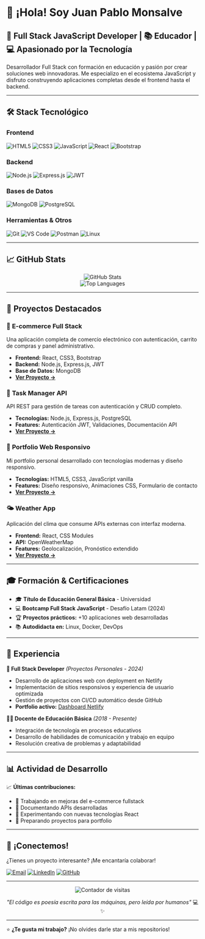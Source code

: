# 👋 ¡Hola! Soy Juan Pablo Monsalve

## 🚀 Full Stack JavaScript Developer | 📚 Educador | 💻 Apasionado por la Tecnología

Desarrollador Full Stack con formación en educación y pasión por crear soluciones web innovadoras. Me especializo en el ecosistema JavaScript y disfruto construyendo aplicaciones completas desde el frontend hasta el backend.

---

## 🛠️ Stack Tecnológico

### Frontend
![HTML5](https://img.shields.io/badge/HTML5-E34F26?style=for-the-badge&logo=html5&logoColor=white)
![CSS3](https://img.shields.io/badge/CSS3-1572B6?style=for-the-badge&logo=css3&logoColor=white)
![JavaScript](https://img.shields.io/badge/JavaScript-F7DF1E?style=for-the-badge&logo=javascript&logoColor=black)
![React](https://img.shields.io/badge/React-61DAFB?style=for-the-badge&logo=react&logoColor=black)
![Bootstrap](https://img.shields.io/badge/Bootstrap-7952B3?style=for-the-badge&logo=bootstrap&logoColor=white)

### Backend
![Node.js](https://img.shields.io/badge/Node.js-339933?style=for-the-badge&logo=node.js&logoColor=white)
![Express.js](https://img.shields.io/badge/Express.js-000000?style=for-the-badge&logo=express&logoColor=white)
![JWT](https://img.shields.io/badge/JWT-000000?style=for-the-badge&logo=JSON%20web%20tokens&logoColor=white)

### Bases de Datos
![MongoDB](https://img.shields.io/badge/MongoDB-47A248?style=for-the-badge&logo=mongodb&logoColor=white)
![PostgreSQL](https://img.shields.io/badge/PostgreSQL-336791?style=for-the-badge&logo=postgresql&logoColor=white)

### Herramientas & Otros
![Git](https://img.shields.io/badge/Git-F05032?style=for-the-badge&logo=git&logoColor=white)
![VS Code](https://img.shields.io/badge/VS_Code-007ACC?style=for-the-badge&logo=visual-studio-code&logoColor=white)
![Postman](https://img.shields.io/badge/Postman-FF6C37?style=for-the-badge&logo=postman&logoColor=white)
![Linux](https://img.shields.io/badge/Linux-FCC624?style=for-the-badge&logo=linux&logoColor=black)

---

## 📈 GitHub Stats

<div align="center">
  <img src="https://github-readme-stats.vercel.app/api?username=multix20&show_icons=true&theme=radical" alt="GitHub Stats" />
</div>

<div align="center">
  <img src="https://github-readme-stats.vercel.app/api/top-langs/?username=multix20&layout=compact&theme=radical" alt="Top Languages" />
</div>

---

## 🌟 Proyectos Destacados

### 🛒 **E-commerce Full Stack**
Una aplicación completa de comercio electrónico con autenticación, carrito de compras y panel administrativo.
- **Frontend:** React, CSS3, Bootstrap
- **Backend:** Node.js, Express.js, JWT
- **Base de Datos:** MongoDB
- **[Ver Proyecto →](https://github.com/multix20/ecommerce-fullstack)**

### 📝 **Task Manager API**
API REST para gestión de tareas con autenticación y CRUD completo.
- **Tecnologías:** Node.js, Express.js, PostgreSQL
- **Features:** Autenticación JWT, Validaciones, Documentación API
- **[Ver Proyecto →](https://github.com/multix20/task-manager-api)**

### 🎨 **Portfolio Web Responsivo**
Mi portfolio personal desarrollado con tecnologías modernas y diseño responsivo.
- **Tecnologías:** HTML5, CSS3, JavaScript vanilla
- **Features:** Diseño responsivo, Animaciones CSS, Formulario de contacto
- **[Ver Proyecto →](https://github.com/multix20/portfolio-web)**

### 🌤️ **Weather App**
Aplicación del clima que consume APIs externas con interfaz moderna.
- **Frontend:** React, CSS Modules
- **API:** OpenWeatherMap
- **Features:** Geolocalización, Pronóstico extendido
- **[Ver Proyecto →](https://github.com/multix20/weather-react-app)**

---

## 🎓 Formación & Certificaciones

- 🎓 **Título de Educación General Básica** - Universidad
- 💻 **Bootcamp Full Stack JavaScript** - Desafío Latam (2024)
- 🏆 **Proyectos prácticos:** +10 aplicaciones web desarrolladas
- 📚 **Autodidacta en:** Linux, Docker, DevOps

---

## 💼 Experiencia

**🎯 Full Stack Developer** *(Proyectos Personales - 2024)*
- Desarrollo de aplicaciones web con deployment en Netlify
- Implementación de sitios responsivos y experiencia de usuario optimizada
- Gestión de proyectos con CI/CD automático desde GitHub
- **Portfolio activo:** [Dashboard Netlify](https://app.netlify.com/teams/multix20/projects)

**👨‍🏫 Docente de Educación Básica** *(2018 - Presente)*
- Integración de tecnología en procesos educativos
- Desarrollo de habilidades de comunicación y trabajo en equipo
- Resolución creativa de problemas y adaptabilidad

---

## 📊 Actividad de Desarrollo

<!--START_SECTION:activity-->
📈 **Últimas contribuciones:**
- 🔨 Trabajando en mejoras del e-commerce fullstack
- 📝 Documentando APIs desarrolladas
- 🚀 Experimentando con nuevas tecnologías React
- 🎯 Preparando proyectos para portfolio
<!--END_SECTION:activity-->

---

## 🤝 ¡Conectemos!

¿Tienes un proyecto interesante? ¡Me encantaría colaborar!

[![Email](https://img.shields.io/badge/Email-D14836?style=for-the-badge&logo=gmail&logoColor=white)](mailto:jp.devtravel@gmail.com)
[![LinkedIn](https://img.shields.io/badge/LinkedIn-0077B5?style=for-the-badge&logo=linkedin&logoColor=white)](https://linkedin.com/in/tu-perfil)
[![GitHub](https://img.shields.io/badge/GitHub-100000?style=for-the-badge&logo=github&logoColor=white)](https://github.com/multix20)

---

<div align="center">
  <img src="https://komarev.com/ghpvc/?username=multix20&label=Visitas%20al%20perfil&color=blueviolet&style=flat" alt="Contador de visitas" />
</div>

<div align="center">
  
*"El código es poesía escrita para las máquinas, pero leída por humanos"* 💻✨

</div>

---

⭐ **¿Te gusta mi trabajo?** ¡No olvides darle star a mis repositorios!
